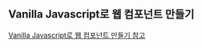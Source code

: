 ## Vanilla Javascript로 웹 컴포넌트 만들기
[Vanilla Javascript로 웹 컴포넌트 만들기 참고](https://junilhwang.github.io/TIL/Javascript/Design/Vanilla-JS-Component/#_1-%E1%84%80%E1%85%B5%E1%84%82%E1%85%B3%E1%86%BC-%E1%84%80%E1%85%AE%E1%84%92%E1%85%A7%E1%86%AB)

